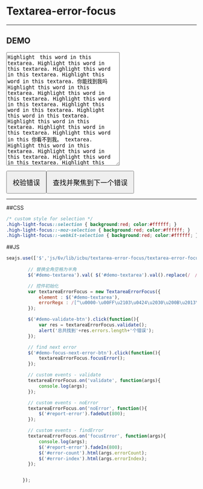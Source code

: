 # Textarea-error-focus

---

<style>
    /* just for demo */
    #demo-textarea{ height:300px; width:300px; }
    button{ font-size:18px; padding:15px; display: inline; }
    #report-error{ display:none; margin-top:10px; padding:5px 10px; background: #FFC1B2; border:1px solid #FF696F; }
    #error-count, #error-index{ color:red; font-weight: bold; }
</style>

## DEMO

<textarea id="demo-textarea" autocomplete="off">Highlight　this word in this textarea. Highlight this word in this textarea. Highlight this word in this textarea. Highlight this word in this textarea. 你能找到我吗 Highlight this word in this textarea. Highlight this word in this textarea. Highlight this word in this textarea. Highlight this word in this textarea. Highlight this word in this textarea. Highlight this word in this textarea. Highlight this word in this textarea. Highlight this word in this 你看不到我。 textarea. Highlight this word in this textarea. Highlight this word in this textarea. Highlight this word in this textarea. Highlight this word in this textarea. Highlight this word in this textarea. Highlight this word in this textarea. Highlight this word in this textarea. Highlight this word in this textarea. Highlight this word in this textarea. Highlight this word in this textarea. Highlight this word in this textarea. Highlight this word in this textarea. Highlight this word in this textarea. Highlight 我躲在这里。 this word in this textarea. Highlight this word in this textarea. Highlight this word in this textarea. Highlight this word in this textarea. Highlight this word in this textarea. Highlight this word in this textarea. Highlight this word in this textarea. Highlight this word in this textarea. Highlight this word in this textarea. Highlight this word in this textarea. Highlight this word in this textarea. Highlight this word in this textarea. Highlight this word in this textarea. Highlight this word in this textarea. ＨｉｇｈＬｉｇｈｔ this word in this textarea. Highlight this word in this textarea. Highlight this word in this textarea. Highlight this word in this textarea. Highlight this word in this textarea. Highlight this word in this textarea. Highlight this word in this textarea. Highlight this word in this textarea. Highlight this word in this textarea. Highlight this word in this textarea. Highlight this word in this textarea. Highlight this word in this textarea. Highlight this word in this textarea. Highlight this word in this textarea. Highlight this word in this textarea. Highlight this word in this textarea. Highlight this word in this textarea. Highlight this word in this textarea. Highlight this word in this textarea. Highlight this word in this textarea. Highlight this word in this textarea. Highlight this word in this textarea.我隐藏的很深 :) Highlight this word in this textarea. Highlight this word in this textarea. Highlight this word in this textarea. Highlight this word in this textarea. Highlight this word in this textarea. Highlight this word in this textarea. Highlight this word in this textarea. Highlight this word in this textarea. Highlight this word in this textarea. Highlight this word in this textarea. Highlight this word in this textarea. Highlight this word in this textarea. Highlight this word in this textarea. Highlight this word in this textarea.我是另一个错误 Highlight this word in this textarea. Highlight this word in this textarea. Highlight this word in this textarea.Highlight this word in this textarea. Highlight this word in this textarea. Highlight this word in this textarea. Highlight this word in this textarea. 你能找到我吗 Highlight this word in this textarea. Highlight this word in this textarea. Highlight this word in this textarea. Highlight this word in this textarea. Highlight this word in this textarea. Highlight this word in this textarea. Highlight this word in this textarea. Highlight this Ｗord in this 你看不到我。 textarea. Highlight this word in this textarea. Highlight this word in this textarea. Highlight this word in this textarea. Highlight this word in this textarea. Highlight this word in this textarea. Highlight this word in this textarea. Highlight this word in this textarea. Highlight this word in this textarea. Highlight this word in this textarea. Highlight this word in this textarea. Highlight this word in this textarea. Highlight this word in this textarea. Highlight this word in this textarea. Highlight 我躲在这里。 this word in this textarea. Highlight this word in this textarea. Highlight this word in this textarea. Highlight this word in this textarea. Highlight this word in this textarea. Highlight this word in this textarea. Highlight this word in this textarea. Highlight this word in this textarea. Highlight this word in this textarea. Highlight this word in this textarea. Highlight this word in this textarea. Highlight this word in this textarea. Highlight this word in this textarea. Highlight this word in this textarea. Highlight this word in this textarea. Highlight this word in this textarea. Highlight this word in this textarea. Highlight this word in this textarea. Highlight this word in this textarea. Highlight this word in this textarea. Highlight this word in this textarea. Highlight this word in this textarea. Highlight this word in this textarea. Highlight this word in this textarea. Highlight this word in this textarea. Highlight this word ｉn this textarea. Highlight this word in this textarea. Highlight this word in this textarea. Highlight this word in this textarea. Highlight this word in this textarea. Highlight this word in this textarea. Highlight this word in this textarea. Highlight this word in this textarea. Highlight this word in this textarea. Highlight this word in this textarea. Highlight this word in this textarea.我隐藏的很深 :) Highlight this word in this textarea. Highlight this word in this textarea. Highlight this word in this textarea. Highlight this word in this textarea. Highlight this word in this textarea. Highlight this word in this textarea. Highlight this word in this textarea. Highlight this word in this textarea. Highlight this word in this textarea. Highlight this word in this textarea. Highlight this word in this textarea. Highlight this word in this textarea. Highlight this word in this textarea. Highlight this word in this textarea.我是另一个错误 Highlight this word in this textarea. Highlight this word in this textarea. Highlight this word in this textarea.Highlight this word in this textarea. Highlight this word in this textarea. Highlight this word in this textarea. Highlight this word in this textarea. 你能找到我吗 Highlight this word in this textarea. Highlight this word in this textarea. Highlight this word in this textarea. Highlight this word in this textarea. Highlight this word in this textarea. Highlight this word in this textarea. Highlight this word in this textarea. Highlight this word in this 你看不到我。 textarea. Highlight this word in this textarea. Highlight this word in this textarea. Highlight this word in this textarea. Highlight this word in this textarea. Highlight this word in this textarea. Highlight this word in this textarea. Highlight this word in this textarea. Highlight this word in this textarea. Highlight this word in this textarea. Highlight this word in this textarea. Highlight this word in this textarea. Highlight this word in this textarea. Highlight this word in this textarea. Highlight 我躲在这里。 this word in this textarea. Highlight this word in this textarea. Highlight this word in this textarea. Highlight this word in this textarea. Highlight this word in this textarea. Highlight this word in this textarea. Highlight this word in this textarea. Highlight this word in this textarea. Highlight this word in this textarea. Highlight this word in this textarea. Highlight this word in this textarea. Highlight this word in this textarea. Highlight this word in this textarea. Highlight this word in this textarea. Highlight this word in this textarea. Highlight this word in this textarea. Highlight this word in this textarea. Highlight this word in this textarea. Highlight this word in this textarea. Highlight this word in this textarea. Highlight this word in this textarea. Highlight this word in this textarea. Highlight this word in this textarea. Highlight this word in this textarea. Highlight this word in this textarea. Highlight this word in this textarea. Highlight this word in this textarea. Highlight this word in this textarea. Highlight this word in this textarea. Highlight this word in this textarea. Highlight this word in this textarea. Highlight this word in this textarea. Highlight this word in this textarea. Highlight this word in this textarea. Highlight this word in this textarea. Highlight this word in this textarea.我隐藏的很深 :) Highlight this word in this textarea. Highlight this word in this textarea. Highlight this word in this textarea. Highlight this word in this textarea. Highlight this word in this textarea. Highlight this word in this textarea. Highlight this word in this textarea. Highlight this word in this textarea. Highlight this word in this textarea. Highlight this word in this textarea. Highlight this word in this textarea. Highlight this word in this textarea. Highlight this word in this textarea. Highlight this word in this textarea.我是另一个错误 Highlight this word in this textarea. Highlight this word in this textarea. Highlight this word in this textarea.
</textarea>
<button id="demo-validate-btn">校验错误</button><button id="demo-focus-next-error-btn">查找并聚焦到下一个错误</button>
<div id="report-error">
    找到 <span id="error-count">?</span> 个错误。目前定位在第 <span id="error-index">?</span> 个错误。
</div>

<hr />

##CSS
````css
/* custom style for selection */
.high-light-focus::selection { background:red; color:#ffffff; }
.high-light-focus::-moz-selection { background:red; color:#ffffff; } 
.high-light-focus::-webkit-selection { background:red; color:#ffffff; }
````

##JS
````js
seajs.use(['$','js/6v/lib/icbu/textarea-error-focus/textarea-error-focus'], function($,TextareaErrorFocus){
        
        // 替换全角空格为半角
        $('#demo-textarea').val( $('#demo-textarea').val().replace(/　/g,' ') );

        // 控件初始化
        var textareaErrorFocus = new TextareaErrorFocus({
            element : $('#demo-textarea'),
            errorRegx : /[^\u0000-\u00FF\u2103\u0424\u2030\u200B\u2013\u2022\u2026\u200E\u2264\u2265\u03C6\u2116\uFF1A\u2033\u2019\u2122\u0131\u20AC]+/g
        });

        $('#demo-validate-btn').click(function(){
            var res = textareaErrorFocus.validate();
            alert('总共找到'+res.errors.length+'个错误');
        });

        // find next error
        $('#demo-focus-next-error-btn').click(function(){
            textareaErrorFocus.focusError();
        });

        // custom events - validate
        textareaErrorFocus.on('validate', function(args){
            console.log(args);
        });

        // custom events - noError
        textareaErrorFocus.on('noError', function(){
            $('#report-error').fadeOut(800);
        });

        // custom events - findError
        textareaErrorFocus.on('focusError', function(args){
            console.log(args);
            $('#report-error').fadeIn(800);
            $('#error-count').html(args.errorCount);
            $('#error-index').html(args.errorIndex);
        });


      });
````

<script>
seajs.use(['$'], function($){
    setTimeout(function(){
        $(".code-toggle").click();
    },100);
});
</script>